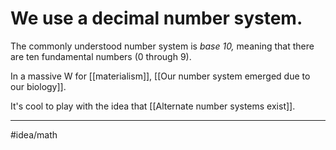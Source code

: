# We use a decimal number system.
The commonly understood number system is *base 10,* meaning that there are ten fundamental numbers (0 through 9).

In a massive W for [[materialism]], [[Our number system emerged due to our biology]]. 

It's cool to play with the idea that [[Alternate number systems exist]]. 

---
#idea/math 